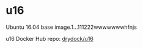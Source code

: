 # u16
Ubuntu 16.04 base image.1...111222wwwwwwwhfnjs

u16 Docker Hub repo: [drydock/u16](https://hub.docker.com/r/drydock/u16/)
  
